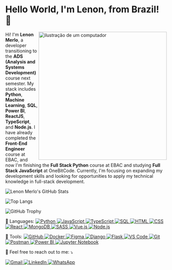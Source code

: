 # Hello World, I'm Lenon, from Brazil! 👋

<img src="https://raw.githubusercontent.com/MicaelliMedeiros/micaellimedeiros/master/image/computer-illustration.png" alt="ilustração de um computador" min-width="400px" max-width="400px" width="400px" align="right">

<p align="left"> Hi! I'm <strong>Lenon Merlo</strong>, a developer transitioning to the <strong>ADS (Analysis and Systems Development)</strong> course next semester. My stack includes <strong>Python</strong>, <strong>Machine Learning</strong>, <strong>SQL</strong>, <strong>Power BI</strong>, <strong>ReactJS</strong>, <strong>TypeScript</strong>, and <strong>Node.js</strong>. I have already completed the <strong>Front-End Engineer</strong> course at EBAC, and now I'm finishing the <strong>Full Stack Python</strong> course at EBAC and studying <strong>Full Stack JavaScript</strong> at OneBitCode. Currently, I'm focusing on expanding my development skills and looking for opportunities to apply my technical knowledge in full-stack development. </p>

![Lenon Merlo's GitHub Stats](https://github-readme-stats.vercel.app/api?username=lenonmerlo&show_icons=true&theme=dark)

![Top Langs](https://github-readme-stats.vercel.app/api/top-langs/?username=lenonmerlo&layout=compact&theme=dark)

![GitHub Trophy](https://github-profile-trophy.vercel.app/?username=lenonmerlo&margin-w=5&theme=darkhub)







<p align="left">
  🦄 Languages: 
  <a href="https://www.python.org/" title="Python">
    <img src="https://img.shields.io/badge/-Python-3776AB?style=flat-square&logo=python&logoColor=white" alt="Python"/>
  </a>
  <a href="https://www.javascript.com/" title="JavaScript">
    <img src="https://img.shields.io/badge/-JavaScript-F7DF1E?style=flat-square&logo=javascript&logoColor=black" alt="JavaScript"/>
  </a>
  <a href="https://www.typescriptlang.org/" title="TypeScript">
    <img src="https://img.shields.io/badge/-TypeScript-3178C6?style=flat-square&logo=typescript&logoColor=white" alt="TypeScript"/>
  </a>
  <a href="https://www.sql.org/" title="SQL">
    <img src="https://img.shields.io/badge/-SQL-003B57?style=flat-square&logo=postgresql&logoColor=white" alt="SQL"/>
  </a>
  <a href="https://developer.mozilla.org/en-US/docs/Web/HTML" title="HTML">
    <img src="https://img.shields.io/badge/-HTML-E34F26?style=flat-square&logo=html5&logoColor=white" alt="HTML"/>
  </a>
  <a href="https://developer.mozilla.org/en-US/docs/Web/CSS" title="CSS">
    <img src="https://img.shields.io/badge/-CSS-1572B6?style=flat-square&logo=css3&logoColor=white" alt="CSS"/>
  </a>
  <a href="https://reactjs.org/" title="React">
    <img src="https://img.shields.io/badge/-React-61DAFB?style=flat-square&logo=react&logoColor=black" alt="React"/>
  </a>
  <a href="https://www.mongodb.com/" title="MongoDB">
    <img src="https://img.shields.io/badge/-MongoDB-47A248?style=flat-square&logo=mongodb&logoColor=white" alt="MongoDB"/>
  </a>
  <a href="https://sass-lang.com/" title="SASS">
    <img src="https://img.shields.io/badge/-SASS-CC6699?style=flat-square&logo=sass&logoColor=white" alt="SASS"/>
  </a>
  <a href="https://vuejs.org/" title="Vue.js">
    <img src="https://img.shields.io/badge/-Vue.js-4FC08D?style=flat-square&logo=vue.js&logoColor=white" alt="Vue.js"/>
  </a>
  <a href="https://nodejs.org/" title="Node.js">
    <img src="https://img.shields.io/badge/-Node.js-339933?style=flat-square&logo=node.js&logoColor=white" alt="Node.js"/>
  </a>
</p>

<p align="left"> 💼 Tools:
  <a href="https://github.com/" title="GitHub">
    <img src="https://img.shields.io/badge/-GitHub-181717?style=flat-square&logo=github&logoColor=white" alt="GitHub"/>
  </a>
  <a href="https://www.docker.com/" title="Docker">
    <img src="https://img.shields.io/badge/-Docker-2496ED?style=flat-square&logo=docker&logoColor=white" alt="Docker"/>
  </a>
  <a href="https://www.figma.com/" title="Figma">
    <img src="https://img.shields.io/badge/-Figma-F24E1E?style=flat-square&logo=figma&logoColor=white" alt="Figma"/>
  </a>
  <a href="https://www.djangoproject.com/" title="Django">
    <img src="https://img.shields.io/badge/-Django-092E20?style=flat-square&logo=django&logoColor=white" alt="Django"/>
  </a>
  <a href="https://flask.palletsprojects.com/" title="Flask">
    <img src="https://img.shields.io/badge/-Flask-000000?style=flat-square&logo=flask&logoColor=white" alt="Flask"/>
  </a>
  <a href="https://code.visualstudio.com/" title="VS Code">
    <img src="https://img.shields.io/badge/-VS%20Code-0078D4?style=flat-square&logo=visualstudiocode&logoColor=white" alt="VS Code"/>
  </a>
  <a href="https://git-scm.com/" title="Git">
    <img src="https://img.shields.io/badge/-Git-F05032?style=flat-square&logo=git&logoColor=white" alt="Git"/>
  </a>
  <a href="https://www.postman.com/" title="Postman">
    <img src="https://img.shields.io/badge/-Postman-FF6C37?style=flat-square&logo=postman&logoColor=white" alt="Postman"/>
  </a>
  <a href="https://powerbi.microsoft.com/" title="Power BI">
    <img src="https://img.shields.io/badge/-Power%20BI-F2C811?style=flat-square&logo=powerbi&logoColor=white" alt="Power BI"/>
  </a>
  <a href="https://jupyter.org/" title="Jupyter Notebook">
    <img src="https://img.shields.io/badge/-Jupyter-F37626?style=flat-square&logo=jupyter&logoColor=white" alt="Jupyter Notebook"/>
  </a>
</p>


<p align="left">
  💌 Feel free to reach out to me: ⤵️
</p>

<p align="left">
  <a href="mailto:lenontm@gmail.com" title="Gmail">
    <img src="https://img.shields.io/badge/-Gmail-FF0000?style=flat-square&labelColor=FF0000&logo=gmail&logoColor=white&link=mailto:lenontm@gmail.com" alt="Gmail"/>
  </a>
  <a href="https://www.linkedin.com/in/lenonmerlo" title="LinkedIn">
    <img src="https://img.shields.io/badge/-Linkedin-0e76a8?style=flat-square&logo=Linkedin&logoColor=white&link=https://www.linkedin.com/in/lenonmerlo" alt="LinkedIn"/>
  </a>
  <a href="https://wa.me/5527999967238" title="WhatsApp">
    <img src="https://img.shields.io/badge/-WhatsApp-25d366?style=flat-square&labelColor=25d366&logo=whatsapp&logoColor=white&link=https://wa.me/5527999967238" alt="WhatsApp"/>
  </a>
</p>








